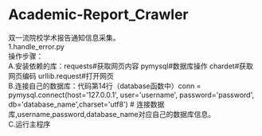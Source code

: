 # Academic-Report_Crawler
双一流院校学术报告通知信息采集。  
1.handle_error.py  
操作步骤：  
A.安装依赖的库：requests#获取网页内容 pymysql#数据库操作 chardet#获取网页编码 urllib.request#打开网页  
B.连接自己的数据库：代码第14行（database函数中）conn = pymysql.connect(host='127.0.0.1', user='username', password='password', db='database_name',charset='utf8') # 连接数据库,username,password,database_name对应自己的数据库信息。  
C.运行主程序
